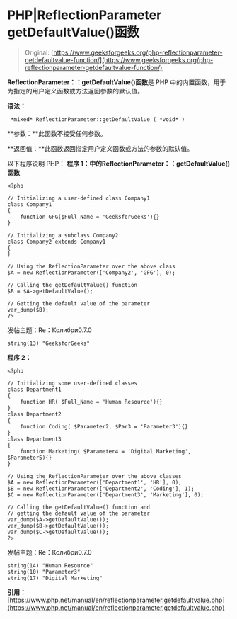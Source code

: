 # PHP|ReflectionParameter getDefaultValue()函数

> Original: [https://www.geeksforgeeks.org/php-reflectionparameter-getdefaultvalue-function/](https://www.geeksforgeeks.org/php-reflectionparameter-getdefaultvalue-function/)

**ReflectionParameter：：getDefaultValue()函数**是 PHP 中的内置函数，用于为指定的用户定义函数或方法返回参数的默认值。

**语法：**

```
 *mixed* ReflectionParameter::getDefaultValue ( *void* )
```

**参数：**此函数不接受任何参数。

**返回值：**此函数返回指定用户定义函数或方法的参数的默认值。

以下程序说明 PHP：
**程序 1：**中的**ReflectionParameter：：getDefaultValue()函数**

```
<?php

// Initializing a user-defined class Company1
class Company1
{
    function GFG($Full_Name = 'GeeksforGeeks'){}
}

// Initializing a subclass Company2
class Company2 extends Company1
{
}

// Using the ReflectionParameter over the above class
$A = new ReflectionParameter(['Company2', 'GFG'], 0); 

// Calling the getDefaultValue() function
$B = $A->getDefaultValue();

// Getting the default value of the parameter
var_dump($B);
?>
```

发帖主题：Re：Колибри0.7.0

```
string(13) "GeeksforGeeks"

```

**程序 2：**

```
<?php

// Initializing some user-defined classes
class Department1
{
    function HR( $Full_Name = 'Human Resource'){}
}
class Department2
{
    function Coding( $Parameter2, $Par3 = 'Parameter3'){}
}
class Department3
{
    function Marketing( $Parameter4 = 'Digital Marketing', $Parameter5){}
}

// Using the ReflectionParameter over the above classes
$A = new ReflectionParameter(['Department1', 'HR'], 0);
$B = new ReflectionParameter(['Department2', 'Coding'], 1);
$C = new ReflectionParameter(['Department3', 'Marketing'], 0);

// Calling the getDefaultValue() function and 
// getting the default value of the parameter
var_dump($A->getDefaultValue());
var_dump($B->getDefaultValue());
var_dump($C->getDefaultValue());
?>
```

发帖主题：Re：Колибри0.7.0

```
string(14) "Human Resource"
string(10) "Parameter3"
string(17) "Digital Marketing"

```

**引用：**[https://www.php.net/manual/en/reflectionparameter.getdefaultvalue.php](https://www.php.net/manual/en/reflectionparameter.getdefaultvalue.php)